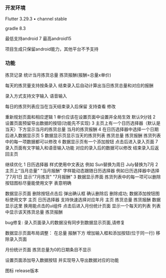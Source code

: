 ### 开发环境

Flutter 3.29.3 • channel stable

gradle 8.3

最低支持android 7 最高android15

项目生成只保留android能力，其他平台不予支持

### 功能

拣货记录 统计当月拣货总量 拣货报酬(报酬=总量x单价)

每天的拣货量支持按条录入 结束录入后自动计算出当日拣货总量和对应的报酬

录入方式支持文字输入 语音输入

每日的拣货列表应当在当天结束录入后保留 支持查看 修改

重新规划页面和相应逻辑
1 单价应该在设置页面中设置并全局生效 默认9分钱
2 设置页面预留导出数据的按钮(功能先不实现)
3 主页上有一个日历选择器（默认是当天）下方显示当月的拣货总量 当月的拣货报酬
4 在日历选择器中选择一个日期后进入数据显示页
5 数据显示页显示当天的拣货列表 拣货总量 拣货报酬 拣货列表中的每一项数据都可以修改
6 数据显示页有一个添加按钮 点击后进入录入页面
7 录入页面有文字输入和语音输入功能 对应的录入后的数据可以修改 结束录入后返回主页

继续优化
1 日历选择器 样式使用中文表达 例如 Sun替换为周日 July替换为7月
2 主页上“当月总量” "当月报酬" 字样能动态跟随日历选择器 例如日历选择器中选择了7月1日 显示"7月拣货" "7月报酬"
3 数据显示界面 拣货列表中的每一项可以删除 按钮图标尽量能使用文字 表意明确

数据显示页面 删除按钮点击后 弹出确认框 确认删除后 删除成功; 数据添加按钮图标使用文字
主页 日历选择器 支持快速选择对应年月
主页 拣货总量 拣货报酬 数据显示这里 换用能点击的ui组件 点击后进入月份统计页面 显示一个每天的列表 列表中显示该天拣货总量 拣货报酬 

bug修复:
录入页面录入的数据没有同步到数据显示页面,请修复


数据显示页面布局调整：
在总量 报酬下方 增加输入框和添加按钮(位于同一行)
移除录入页面

月份统计页面 拣货总量为0的日期条目不显示

设置页面添加导入数据按钮
并实现导入导出数据对应的功能

图标 release版本
